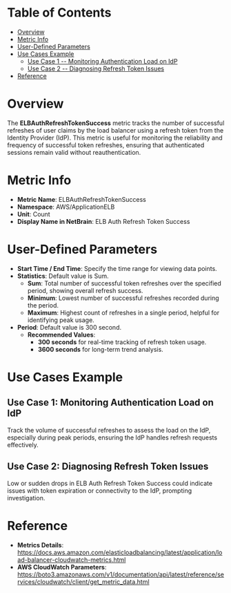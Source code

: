 # Table of Contents
- [Overview](#overview)
- [Metric Info](#metric-info)
- [User-Defined Parameters](#user-defined-parameters)
- [Use Cases Example](#example)
    - [Use Case 1 -- Monitoring Authentication Load on IdP](#example-1) 
    - [Use Case 2 -- Diagnosing Refresh Token Issues](#example-2)
- [Reference](#reference)

# Overview <a name="overview"></a>
The <b>ELBAuthRefreshTokenSuccess</b> metric tracks the number of successful refreshes of user claims by the load balancer using a refresh token from the Identity Provider (IdP). This metric is useful for monitoring the reliability and frequency of successful token refreshes, ensuring that authenticated sessions remain valid without reauthentication.

# Metric Info <a name="metric-info"></a>
* <b>Metric Name</b>: ELBAuthRefreshTokenSuccess   
* <b>Namespace</b>: AWS/ApplicationELB
* <b>Unit</b>: Count
* <b>Display Name in NetBrain</b>: ELB Auth Refresh Token Success

# User-Defined Parameters <a name="user-defined-parameters"></a>
* <b>Start Time / End Time</b>: Specify the time range for viewing data points.
* <b>Statistics</b>: Default value is Sum.
  * <b>Sum</b>: Total number of successful token refreshes over the specified period, showing overall refresh success.
  * <b>Minimum</b>: Lowest number of successful refreshes recorded during the period.
  * <b>Maximum</b>: Highest count of refreshes in a single period, helpful for identifying peak usage.
* <b>Period</b>: Default value is 300 second.
  * <b>Recommended Values</b>:
    * <b>300 seconds</b> for real-time tracking of refresh token usage.
    * <b>3600 seconds</b> for long-term trend analysis.

# Use Cases Example <a name="example"></a>
## Use Case 1: Monitoring Authentication Load on IdP <a name="example-1"></a>
Track the volume of successful refreshes to assess the load on the IdP, especially during peak periods, ensuring the IdP handles refresh requests effectively.


## Use Case 2: Diagnosing Refresh Token Issues <a name="example-2"></a>
Low or sudden drops in ELB Auth Refresh Token Success could indicate issues with token expiration or connectivity to the IdP, prompting investigation.




# Reference <a name="reference"></a>
* <b>Metrics Details</b>: https://docs.aws.amazon.com/elasticloadbalancing/latest/application/load-balancer-cloudwatch-metrics.html
* <b>AWS CloudWatch Parameters</b>: https://boto3.amazonaws.com/v1/documentation/api/latest/reference/services/cloudwatch/client/get_metric_data.html